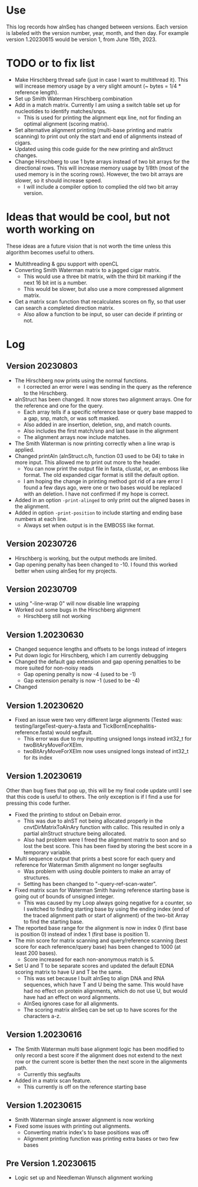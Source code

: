 # Use

This log records how alnSeq has changed between versions.
  Each version is labeled with the version number, year,
  month, and then day. For example version 1.20230615 would
  be version 1, from June 15th, 2023.

# TODO or to fix list

- Make Hirschberg thread safe (just in case I want to
  multithread it). This will increase memory usage by a
  very slight amount (~ bytes = 1/4 \* reference length).
- Set up Smith Waterman Hirschberg combination
- Add in a match matrix. Currently I am using a switch
  table set up for nucleotides to identify matches/snps.
  - This is used for printing the alignment eqx line, not
    for finding an optimal alignment (scoring matrix).
- Set alternative alignment printing (multi-base printing
  and matrix scanning) to print out only the start and end
  of alignments instead of cigars.
- Updated using this code guide for the new printing and
  alnStruct changes.
- Change Hirschberg to use 1 byte arrays instead of two
  bit arrays for the directional rows. This will increase
  memory usage by 1/8th (most of the used memory is in
  the scoring rows). However, the two bit arrays are
  slower, so it should increase speed.
  - I will include a compiler option to complied the old
    two bit array version.

# Ideas that would be cool, but not worth working on

These ideas are a future vision that is not worth the
  time unless this algorithm becomes useful to others.

- Multithreading & gpu support with openCL
- Converting Smith Waterman matrix to a jagged cigar
  matrix.
  - This would use a three bit matrix, with the third
    bit marking if the next 16 bit int is a number.
  - This would be slower, but also use a more compressed
    alignment matrix.
- Get a matrix scan function that recalculates scores on
  fly, so that user can search a completed direction
  matrix.
  - Also allow a function to be input, so user can decide
    if printing or not.

# Log

## Version 20230803

- The Hirschberg now prints using the normal functions.
  - I corrected an error were I was sending in the query as
    the reference to the Hirschberg.
- alnStruct has been changed. It now stores two alignment
  arrays. One for the reference and one for the query.
  - Each array tells if a specific reference base or query
    base mapped to a gap, snp, match, or was soft masked.
  - Also added in are insertion, deletion, snp, and match
    counts.
  - Also includes the first match/snp and last base in the
    alignment
  - The alignment arrays now include matches.
- The Smith Waterman is now printing correctly when a line
  wrap is applied.
- Changed printAln (alnStruct.c/h, function 03 used to be
  04) to take in more input. This allowed me to print
  out more to the header.
  - You can now print the output file in fasta, clustal,
    or, an emboss like format. The old expanded cigar
    format is still the default option.
  - I am hoping the change in printing method got rid of a
    rare error I found a few days ago, were one or two
    bases would be replaced with an deletion. I have not
    confirmed if my hope is correct.
- Added in an option `-print-alinged` to only print out the
  aligned bases in the alignment.
- Added in option `-print-position` to include starting and
  ending base numbers at each line.
  - Always set when output is in the EMBOSS like format.

## Version 20230726

- Hirschberg is working, but the output methods are
  limited.
- Gap opening penalty has been changed to -10. I found this
  worked better when using alnSeq for my projects.

## Version 20230709

- using "-line-wrap 0" will now disable line wrapping
- Worked out some bugs in the Hirschberg alignment
  - Hirschberg still not working

## Version 1.20230630

- Changed sequence lengths and offsets to be longs instead
  of integers
- Put down logic for Hirschberg, which I am currently
  debugging
- Changed the default gap extension and gap opening 
  penalties to be more suited for non-noisy reads
  - Gap opening penalty is now -4 (used to be -1)
  - Gap extension penalty is now -1 (used to be -4)
- Changed
  
## Version 1.20230620

- Fixed an issue were two very different large alignments
  (Tested was: testing/largeTest-query-a.fasta and
  TickBornEncephalitis-reference.fasta) would segfault.
  - This error was due to my inputting unsigned longs
    instead int32_t for twoBitAryMoveForXElm.
  - twoBitAryMoveForXElm now uses unsigned longs instead of
    int32_t for its index

## Version 1.20230619

Other than bug fixes that pop up, this will be my final
  code update until I see that this code is useful to
  others. The only exception is if I find a use for 
  pressing this code further.

- Fixed the printing to stdout on Debain error.
  - This was due to alnST not being allocated properly
    in the cnvtDirMatrixToAlnAry function with calloc. This
    resulted in only a partial alnStruct structure being
    allocated.
  - Also had problem were I freed the alignment matrix to
    soon and so lost the best score. This has been fixed
    by storing the best score in a temporary variable.
- Multi sequence output that prints a best score for each
  query and reference for Waterman Smith alignment no
  longer segfaults
  - Was problem with using double pointers to make an array
    of structures.
  - Setting has been changed to "-query-ref-scan-water".
- Fixed matrix scan for Waterman Smith having reference
  starting base is going out of bounds of unsigned integer.
  - This was caused by my Loop always going negative for a
    counter, so I switched to finding starting base by
    using the ending index (end of the traced alignment
    path or start of alignment) of the two-bit Array to
    find the starting base.
- The reported base range for the alignment is now in index
  0 (first base is position 0) instead of index 1 (first
  base is position 1).
- The min score for matrix scanning and query/reference
  scanning (best score for each reference/query base) has
  been changed to 1000 (at least 200 bases).
  - Score increased for each non-anonymous match is 5.
- Set U and T to be separate scores and updated the default
  EDNA scoring matrix to have U and T be the same.
  - This was set because I built alnSeq to align DNA and
    RNA sequences, which have T and U being the same. This
    would have had no effect on protein alignments, which
    do not use U, but would have had an effect on word
    alignments.
  - AlnSeq ignores case for all alignments.
  - The scoring matrix alnSeq can be set up to have scores
    for the characters a-z.
    
## Version 1.20230616

- The Smith Waterman multi base alignment logic has been
  modified to only record a best score if the alignment
  does not extend to the next row or the current score
  is better then the next score in the alignments path.
  - Currently this segfaults
- Added in a matrix scan feature.
  - This currently is off on the reference starting base

## Version 1.20230615

- Smith Waterman single answer alignment is now working
- Fixed some issues with printing out alignments.
  - Converting matrix index's to base positions was off
  - Alignment printing function was printing extra bases
    or two few bases

## Pre Version 1.20230615

- Logic set up and Needleman Wunsch alignment working
